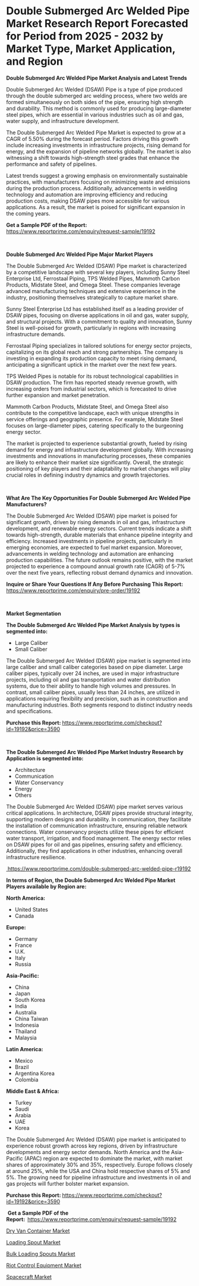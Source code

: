 <p><h1>Double Submerged Arc Welded Pipe Market Research Report Forecasted for Period from 2025 -  2032 by Market Type, Market Application, and Region</h1></p><p><strong>Double Submerged Arc Welded Pipe Market Analysis and Latest Trends</strong></p>
<p><p>Double Submerged Arc Welded (DSAW) Pipe is a type of pipe produced through the double submerged arc welding process, where two welds are formed simultaneously on both sides of the pipe, ensuring high strength and durability. This method is commonly used for producing large-diameter steel pipes, which are essential in various industries such as oil and gas, water supply, and infrastructure development.</p><p>The Double Submerged Arc Welded Pipe Market is expected to grow at a CAGR of 5.50% during the forecast period. Factors driving this growth include increasing investments in infrastructure projects, rising demand for energy, and the expansion of pipeline networks globally. The market is also witnessing a shift towards high-strength steel grades that enhance the performance and safety of pipelines.</p><p>Latest trends suggest a growing emphasis on environmentally sustainable practices, with manufacturers focusing on minimizing waste and emissions during the production process. Additionally, advancements in welding technology and automation are improving efficiency and reducing production costs, making DSAW pipes more accessible for various applications. As a result, the market is poised for significant expansion in the coming years.</p></p>
<p><strong>Get a Sample PDF of the Report:&nbsp;</strong> <a href="https://www.reportprime.com/enquiry/request-sample/19192?utm_campaign=1902&utm_medium=2&utm_source=Github&utm_content=ia&utm_term=19032025&utm_id=double-submerged-arc-welded-pipe">https://www.reportprime.com/enquiry/request-sample/19192</a></p>
<p>&nbsp;</p>
<p><strong>Double Submerged Arc Welded Pipe Major Market Players</strong></p>
<p><p>The Double Submerged Arc Welded (DSAW) Pipe market is characterized by a competitive landscape with several key players, including Sunny Steel Enterprise Ltd, Ferrostaal Piping, TPS Welded Pipes, Mammoth Carbon Products, Midstate Steel, and Omega Steel. These companies leverage advanced manufacturing techniques and extensive experience in the industry, positioning themselves strategically to capture market share.</p><p>Sunny Steel Enterprise Ltd has established itself as a leading provider of DSAW pipes, focusing on diverse applications in oil and gas, water supply, and structural projects. With a commitment to quality and innovation, Sunny Steel is well-poised for growth, particularly in regions with increasing infrastructure demands.</p><p>Ferrostaal Piping specializes in tailored solutions for energy sector projects, capitalizing on its global reach and strong partnerships. The company is investing in expanding its production capacity to meet rising demand, anticipating a significant uptick in the market over the next few years.</p><p>TPS Welded Pipes is notable for its robust technological capabilities in DSAW production. The firm has reported steady revenue growth, with increasing orders from industrial sectors, which is forecasted to drive further expansion and market penetration.</p><p>Mammoth Carbon Products, Midstate Steel, and Omega Steel also contribute to the competitive landscape, each with unique strengths in service offerings and geographic presence. For example, Midstate Steel focuses on large-diameter pipes, catering specifically to the burgeoning energy sector.</p><p>The market is projected to experience substantial growth, fueled by rising demand for energy and infrastructure development globally. With increasing investments and innovations in manufacturing processes, these companies are likely to enhance their market size significantly. Overall, the strategic positioning of key players and their adaptability to market changes will play crucial roles in defining industry dynamics and growth trajectories.</p></p>
<p>&nbsp;</p>
<p><strong>What Are The Key Opportunities For Double Submerged Arc Welded Pipe Manufacturers?</strong></p>
<p><p>The Double Submerged Arc Welded (DSAW) pipe market is poised for significant growth, driven by rising demands in oil and gas, infrastructure development, and renewable energy sectors. Current trends indicate a shift towards high-strength, durable materials that enhance pipeline integrity and efficiency. Increased investments in pipeline projects, particularly in emerging economies, are expected to fuel market expansion. Moreover, advancements in welding technology and automation are enhancing production capabilities. The future outlook remains positive, with the market projected to experience a compound annual growth rate (CAGR) of 5-7% over the next five years, reflecting robust demand dynamics and innovation.</p></p>
<p><strong>Inquire or Share Your Questions If Any Before Purchasing This Report:</strong> <a href="https://www.reportprime.com/enquiry/pre-order/19192?utm_campaign=1902&utm_medium=2&utm_source=Github&utm_content=ia&utm_term=19032025&utm_id=double-submerged-arc-welded-pipe">https://www.reportprime.com/enquiry/pre-order/19192</a></p>
<p>&nbsp;</p>
<p><strong>Market Segmentation</strong></p>
<p><strong>The Double Submerged Arc Welded Pipe Market Analysis by types is segmented into:</strong></p>
<p><ul><li>Large Caliber</li><li>Small Caliber</li></ul></p>
<p><p>The Double Submerged Arc Welded (DSAW) pipe market is segmented into large caliber and small caliber categories based on pipe diameter. Large caliber pipes, typically over 24 inches, are used in major infrastructure projects, including oil and gas transportation and water distribution systems, due to their ability to handle high volumes and pressures. In contrast, small caliber pipes, usually less than 24 inches, are utilized in applications requiring flexibility and precision, such as in construction and manufacturing industries. Both segments respond to distinct industry needs and specifications.</p></p>
<p><strong>Purchase this Report:&nbsp;</strong><a href="https://www.reportprime.com/checkout?id=19192&price=3590&utm_campaign=1902&utm_medium=2&utm_source=Github&utm_content=ia&utm_term=19032025&utm_id=double-submerged-arc-welded-pipe">https://www.reportprime.com/checkout?id=19192&price=3590</a></p>
<p>&nbsp;</p>
<p><strong>The Double Submerged Arc Welded Pipe Market Industry Research by Application is segmented into:</strong></p>
<p><ul><li>Architecture</li><li>Communication</li><li>Water Conservancy</li><li>Energy</li><li>Others</li></ul></p>
<p><p>The Double Submerged Arc Welded (DSAW) pipe market serves various critical applications. In architecture, DSAW pipes provide structural integrity, supporting modern designs and durability. In communication, they facilitate the installation of communication infrastructure, ensuring reliable network connections. Water conservancy projects utilize these pipes for efficient water transport, irrigation, and flood management. The energy sector relies on DSAW pipes for oil and gas pipelines, ensuring safety and efficiency. Additionally, they find applications in other industries, enhancing overall infrastructure resilience.</p></p>
<p><a href="https://www.reportprime.com/double-submerged-arc-welded-pipe-r19192?utm_campaign=1902&utm_medium=2&utm_source=Github&utm_content=ia&utm_term=19032025&utm_id=double-submerged-arc-welded-pipe">&nbsp;https://www.reportprime.com/double-submerged-arc-welded-pipe-r19192</a></p>
<p><strong>In terms of Region, the Double Submerged Arc Welded Pipe Market Players available by Region are:</strong></p>
<p>
    <p> <strong> North America: </strong>
        <ul>
            <li>United States</li>
            <li>Canada</li>
        </ul>
        </p> 
    <p> <strong> Europe: </strong>
        <ul>
            <li>Germany</li>
            <li>France</li>
            <li>U.K.</li>
            <li>Italy</li>
            <li>Russia</li>
        </ul>
        </p> 
    <p> <strong> Asia-Pacific: </strong>
        <ul>
            <li>China</li>
            <li>Japan</li>
            <li>South Korea</li>
            <li>India</li>
            <li>Australia</li>
            <li>China Taiwan</li>
            <li>Indonesia</li>
            <li>Thailand</li>
            <li>Malaysia</li>
        </ul>
        </p> 
    <p> <strong> Latin America: </strong>
        <ul>
            <li>Mexico</li>
            <li>Brazil</li>
            <li>Argentina Korea</li>
            <li>Colombia</li>
        </ul>
        </p> 
    <p> <strong> Middle East & Africa: </strong>
        <ul>
            <li>Turkey</li>
            <li>Saudi</li>
            <li>Arabia</li>
            <li>UAE</li>
            <li>Korea</li>
        </ul>
    </p>
    </p>
<p><p>The Double Submerged Arc Welded (DSAW) pipe market is anticipated to experience robust growth across key regions, driven by infrastructure developments and energy sector demands. North America and the Asia-Pacific (APAC) region are expected to dominate the market, with market shares of approximately 30% and 35%, respectively. Europe follows closely at around 25%, while the USA and China hold respective shares of 5% and 5%. The growing need for pipeline infrastructure and investments in oil and gas projects will further bolster market expansion.</p></p>
<p><strong>Purchase this Report: </strong><a href="https://www.reportprime.com/checkout?id=19192&price=3590&utm_campaign=1902&utm_medium=2&utm_source=Github&utm_content=ia&utm_term=19032025&utm_id=double-submerged-arc-welded-pipe">https://www.reportprime.com/checkout?id=19192&price=3590</a></p>
<p>&nbsp;<strong>Get a Sample PDF of the Report:&nbsp;&nbsp;</strong><a href="https://www.reportprime.com/enquiry/request-sample/19192?utm_campaign=1902&utm_medium=2&utm_source=Github&utm_content=ia&utm_term=19032025&utm_id=double-submerged-arc-welded-pipe">https://www.reportprime.com/enquiry/request-sample/19192</a></p>
<p><strong></strong></p>
<p><p><a href="https://github.com/hunanuzmez/Market-Research-Report-List-1/blob/main/dry-van-container-market.md?utm_campaign=1902&utm_medium=2&utm_source=Github&utm_content=ia&utm_term=19032025&utm_id=double-submerged-arc-welded-pipe">Dry Van Container Market</a></p><p><a href="https://github.com/shewlisapsai/Market-Research-Report-List-1/blob/main/loading-spout-market.md?utm_campaign=1902&utm_medium=2&utm_source=Github&utm_content=ia&utm_term=19032025&utm_id=double-submerged-arc-welded-pipe">Loading Spout Market</a></p><p><a href="https://github.com/krulicfidura/Market-Research-Report-List-1/blob/main/bulk-loading-spouts-market.md?utm_campaign=1902&utm_medium=2&utm_source=Github&utm_content=ia&utm_term=19032025&utm_id=double-submerged-arc-welded-pipe">Bulk Loading Spouts Market</a></p><p><a href="https://github.com/chikenmhamdi/Market-Research-Report-List-1/blob/main/riot-control-equipment-market.md?utm_campaign=1902&utm_medium=2&utm_source=Github&utm_content=ia&utm_term=19032025&utm_id=double-submerged-arc-welded-pipe">Riot Control Equipment Market</a></p><p><a href="https://github.com/mriwacraane/Market-Research-Report-List-1/blob/main/spacecraft-market.md?utm_campaign=1902&utm_medium=2&utm_source=Github&utm_content=ia&utm_term=19032025&utm_id=double-submerged-arc-welded-pipe">Spacecraft Market</a></p></p>